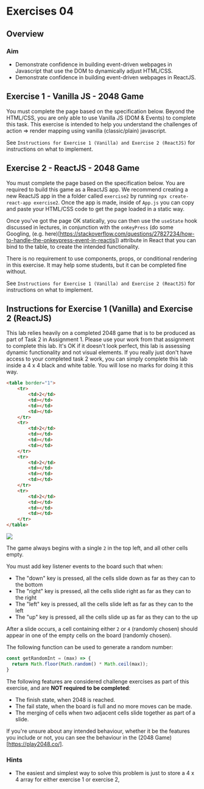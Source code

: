 # Exercises 04

## Overview

### Aim

* Demonstrate confidence in building event-driven webpages in Javascript that use the DOM to dynamically adjust HTML/CSS.
* Demonstrate confidence in building event-driven webpages in ReactJS.

## Exercise 1 - Vanilla JS - 2048 Game

You must complete the page based on the specification below. Beyond the HTML/CSS, you are only able to use Vanilla JS (DOM & Events) to complete this task. This exercise is intended to help you understand the challenges of action => render mapping using vanilla (classic/plain) javascript.

See `Instructions for Exercise 1 (Vanilla) and Exercise 2 (ReactJS)` for instructions on what to implement.

## Exercise 2 - ReactJS - 2048 Game

You must complete the page based on the specification below. You are required to build this game as a ReactJS app. We recommend creating a new ReactJS app in the a folder called `exercise2` by running `npx create-react-app exercise2`. Once the app is made, inside of `App.js` you can copy and paste your HTML/CSS code to get the page loaded in a static way.

Once you've got the page OK statically, you can then use the `useState` hook discussed in lectures, in conjunction with the `onKeyPress` (do some Googling, (e.g. here)[https://stackoverflow.com/questions/27827234/how-to-handle-the-onkeypress-event-in-reactjs]) attribute in React that you can bind to the table, to create the intended functionality.

There is no requirement to use components, props, or conditional rendering in this exercise. It may help some students, but it can be completed fine without.

See `Instructions for Exercise 1 (Vanilla) and Exercise 2 (ReactJS)` for instructions on what to implement.

## Instructions for Exercise 1 (Vanilla) and Exercise 2 (ReactJS)

This lab relies heavily on a completed 2048 game that is to be produced as part of Task 2 in Assignment 1. Please use your work from that assignment to complete this lab. It's OK if it doesn't look perfect, this lab is assessing dynamic functionality and not visual elements. If you really just don't have access to your completed task 2 work, you can simply complete this lab inside a 4 x 4 black and white table. You will lose no marks for doing it this way.

```html
<table border="1">
	<tr>
		<td>2</td>
		<td></td>
		<td></td>
		<td></td>
	</tr>
	<tr>
		<td>2</td>
		<td></td>
		<td></td>
		<td></td>
	</tr>
	<tr>
		<td>2</td>
		<td></td>
		<td></td>
		<td></td>
	</tr>
	<tr>
		<td>2</td>
		<td></td>
		<td></td>
		<td></td>
	</tr>
</table>
```

![](overview.png)

The game always begins with a single `2` in the top left, and all other cells empty.

You must add key listener events to the board such that when:
 * The "down" key is pressed, all the cells slide down as far as they can to the bottom
 * The "right" key is pressed, all the cells slide right as far as they can to the right
 * The "left" key is pressed, all the cells slide left as far as they can to the left
 * The "up" key is pressed, all the cells slide up as far as they can to the up

After a slide occurs, a cell containing either `2` or `4` (randomly chosen) should appear in one of the empty cells on the board (randomly chosen).

The following function can be used to generate a random number:
```javascript
const getRandomInt = (max) => {
  return Math.floor(Math.random() * Math.ceil(max));
}
```

The following features are considered challenge exercises as part of this exercise, and are **NOT required to be completed**:
 * The finish state, when 2048 is reached.
 * The fail state, when the board is full and no more moves can be made.
 * The merging of cells when two adjacent cells slide together as part of a slide.

If you're unsure about any intended behaviour, whether it be the features you include or not, you can see the behaviour in the (2048 Game)[https://play2048.co/].

### Hints

* The easiest and simplest way to solve this problem is just to store a 4 x 4 array for either exercise 1 or exercise 2, 
